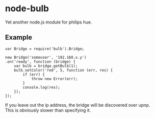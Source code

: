 node-bulb
=========

Yet another node.js module for philips hue.


Example
-------

    var Bridge = require('bulb').Bridge;

    new Bridge('someuser', '192.168.x.y')
    .on('ready', function (bridge) {
        var bulb = bridge.getBulb(1);
        bulb.setColor('red', 5, function (err, res) {
            if (err) {
                throw new Error(err);
            }
            console.log(res);
        });
    });

If you leave out the ip address, the bridge will be discovered over upnp.
This is obviously slower than specifying it.
